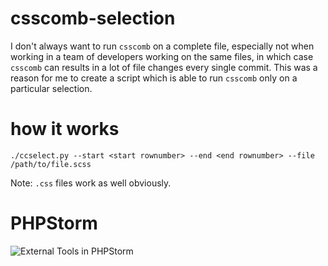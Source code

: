 # csscomb-selection
I don't always want to run `csscomb` on a complete file, especially not when working in a team of developers working on the same files, in which case `csscomb` can results in a lot of file changes every single commit. This was a reason for me to create a script which is able to run `csscomb` only on a particular selection.

# how it works
```
./ccselect.py --start <start rownumber> --end <end rownumber> --file /path/to/file.scss
```
Note: `.css` files work as well obviously.

# PHPStorm
![External Tools in PHPStorm](/../screenshots/phpstorm_external_tools.png?raw=true "External Tools in PHPStorm")
